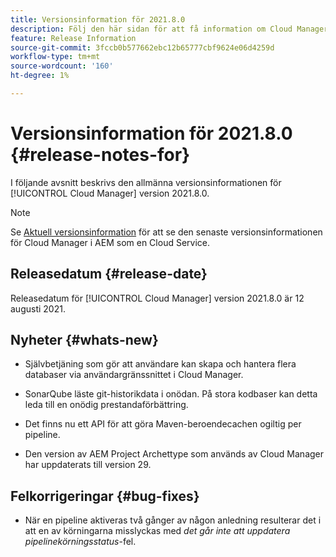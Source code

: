 ```yaml
---
title: Versionsinformation för 2021.8.0
description: Följ den här sidan för att få information om Cloud Manager version 2021.8.0
feature: Release Information
source-git-commit: 3fccb0b577662ebc12b65777cbf9624e06d4259d
workflow-type: tm+mt
source-wordcount: '160'
ht-degree: 1%

---
```


# Versionsinformation för 2021.8.0 {#release-notes-for}

I följande avsnitt beskrivs den allmänna versionsinformationen för [!UICONTROL Cloud Manager] version 2021.8.0.

>[!NOTE]
>Se [Aktuell versionsinformation](https://experienceleague.adobe.com/docs/experience-manager-cloud-service/onboarding/getting-access/release-notes-cloud-manager/release-notes-cm-current.html?lang=en#getting-access) för att se den senaste versionsinformationen för Cloud Manager i AEM som en Cloud Service.

## Releasedatum {#release-date}

Releasedatum för [!UICONTROL Cloud Manager] version 2021.8.0 är 12 augusti 2021.


## Nyheter {#whats-new}

* Självbetjäning som gör att användare kan skapa och hantera flera databaser via användargränssnittet i Cloud Manager.

* SonarQube läste git-historikdata i onödan. På stora kodbaser kan detta leda till en onödig prestandaförbättring.

* Det finns nu ett API för att göra Maven-beroendecachen ogiltig per pipeline.

* Den version av AEM Project Archettype som används av Cloud Manager har uppdaterats till version 29.

## Felkorrigeringar {#bug-fixes}

* När en pipeline aktiveras två gånger av någon anledning resulterar det i att en av körningarna misslyckas med *det går inte att uppdatera pipelinekörningsstatus*-fel.
